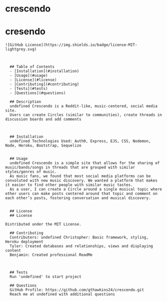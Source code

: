 # crescendo
# cresendo
  
    ![GitHub License](https://img.shields.io/badge/license-MIT-lightgrey.svg)
  
  
  
      ## Table of Contents
      - [Installation](#installation)
      - [Usage](#usage)
      - [License](#license)
      - [Contributing](#contributing)
      - [Tests](#tests)
      - [Questions](#questions)
     
      ## Description
      undefined Crescendo is a Reddit-like, music-centered, social media site.
      Users can create Circles (similar to communities), create threads in discussion boards and add comments
      
      

      ## Installation
      undefined Technologies Used: Auth0, Express, EJS, CSS, Nodemon, Node, Heroku, Bootstrap, Sequelize

  
      ## Usage
      undefined Crescendo is a simple site that allows for the sharing of music/bands/songs in threads that are grouped with similar styles/genres of music.
      As music fans, we found that most social media platforms can be convoluted with new music discovery. We wanted a platform that makes it easier to find other people with similar music tastes.
      As a user, I can create a Circle around a single musical topic where other users can make posts centered around that topic and comment on each other’s posts, fostering conversation and musical discovery.
      
  
      ## License
      ## License 
    
    Distributed under the MIT License.
  
      ## Contributing
      Contributers: undefined Christopher: Basic framework, styling, Heroku deployment
      Tyler: Created databases and relationships, views and displaying content
      Benjamin: Created professional ReadMe
      
  
  
      ## Tests
      Run 'undefined' to start project
  
      ## Questions
      GitHub Profile: https://github.com/gthawkins24/crescendo.git
      Reach me at undefined with additional questions
   
    
